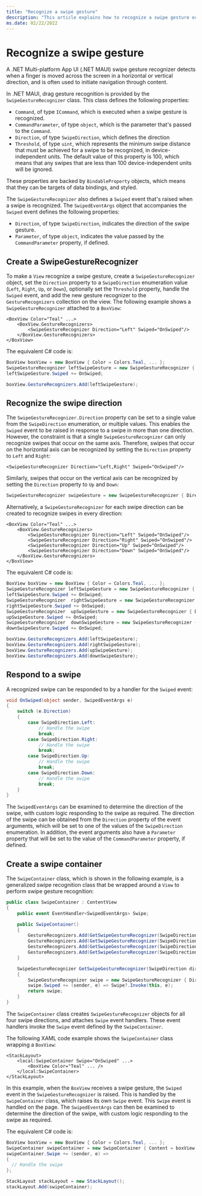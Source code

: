 ```yaml
---
title: "Recognize a swipe gesture"
description: "This article explains how to recognize a swipe gesture occurring on a view in .NET MAUI."
ms.date: 02/22/2022
---
```


# Recognize a swipe gesture

A .NET Multi-platform App UI (.NET MAUI) swipe gesture recognizer detects when a finger is moved across the screen in a horizontal or vertical direction, and is often used to initiate navigation through content.

In .NET MAUI, drag gesture recognition is provided by the `SwipeGestureRecognizer` class. This class defines the following properties:

- `Command`, of type `ICommand`, which is executed when a swipe gesture is recognized.
- `CommandParameter`, of type `object`, which is the parameter that's passed to the `Command`.
- `Direction`, of type `SwipeDirection`, which defines the direction
- `Threshold`, of type `uint`, which represents the minimum swipe distance that must be achieved for a swipe to be recognized, in device-independent units. The default value of this property is 100, which means that any swipes that are less than 100 device-independent units will be ignored.

These properties are backed by `BindableProperty` objects, which means that they can be targets of data bindings, and styled.

The `SwipeGestureRecognizer` also defines a `Swiped` event that's raised when a swipe is recognized. The `SwipedEventArgs` object that accompanies the `Swiped` event defines the following properties:

- `Direction`, of type `SwipeDirection`, indicates the direction of the swipe gesture.
- `Parameter`, of type `object`, indicates the value passed by the `CommandParameter` property, if defined.

## Create a SwipeGestureRecognizer

To make a `View` recognize a swipe gesture, create a `SwipeGestureRecognizer` object, set the `Direction` property to a `SwipeDirection` enumeration value (`Left`, `Right`, `Up`, or `Down`), optionally set the `Threshold` property, handle the `Swiped` event, and add the new gesture recognizer to the `GestureRecognizers` collection on the view. The following example shows a `SwipeGestureRecognizer` attached to a `BoxView`:

```xaml
<BoxView Color="Teal" ...>
    <BoxView.GestureRecognizers>
        <SwipeGestureRecognizer Direction="Left" Swiped="OnSwiped"/>
    </BoxView.GestureRecognizers>
</BoxView>
```

The equivalent C# code is:

```csharp
BoxView boxView = new BoxView { Color = Colors.Teal, ... };
SwipeGestureRecognizer leftSwipeGesture = new SwipeGestureRecognizer { Direction = SwipeDirection.Left };
leftSwipeGesture.Swiped += OnSwiped;

boxView.GestureRecognizers.Add(leftSwipeGesture);
```

## Recognize the swipe direction

The `SwipeGestureRecognizer.Direction` property can be set to a single value from the `SwipeDirection` enumeration, or multiple values. This enables the `Swiped` event to be raised in response to a swipe in more than one direction. However, the constraint is that a single `SwipeGestureRecognizer` can only recognize swipes that occur on the same axis. Therefore, swipes that occur on the horizontal axis can be recognized by setting the `Direction` property to `Left` and `Right`:

```xaml
<SwipeGestureRecognizer Direction="Left,Right" Swiped="OnSwiped"/>
```

Similarly, swipes that occur on the vertical axis can be recognized by setting the `Direction` property to `Up` and `Down`:

```csharp
SwipeGestureRecognizer swipeGesture = new SwipeGestureRecognizer { Direction = SwipeDirection.Up | SwipeDirection.Down };
```

Alternatively, a `SwipeGestureRecognizer` for each swipe direction can be created to recognize swipes in every direction:

```xaml
<BoxView Color="Teal" ...>
    <BoxView.GestureRecognizers>
        <SwipeGestureRecognizer Direction="Left" Swiped="OnSwiped"/>
        <SwipeGestureRecognizer Direction="Right" Swiped="OnSwiped"/>
        <SwipeGestureRecognizer Direction="Up" Swiped="OnSwiped"/>
        <SwipeGestureRecognizer Direction="Down" Swiped="OnSwiped"/>
    </BoxView.GestureRecognizers>
</BoxView>
```

The equivalent C# code is:

```csharp
BoxView boxView = new BoxView { Color = Colors.Teal, ... };
SwipeGestureRecognizer leftSwipeGesture = new SwipeGestureRecognizer { Direction = SwipeDirection.Left };
leftSwipeGesture.Swiped += OnSwiped;
SwipeGestureRecognizer  rightSwipeGesture = new SwipeGestureRecognizer { Direction = SwipeDirection.Right };
rightSwipeGesture.Swiped += OnSwiped;
SwipeGestureRecognizer  upSwipeGesture = new SwipeGestureRecognizer { Direction = SwipeDirection.Up };
upSwipeGesture.Swiped += OnSwiped;
SwipeGestureRecognizer  downSwipeGesture = new SwipeGestureRecognizer { Direction = SwipeDirection.Down };
downSwipeGesture.Swiped += OnSwiped;

boxView.GestureRecognizers.Add(leftSwipeGesture);
boxView.GestureRecognizers.Add(rightSwipeGesture);
boxView.GestureRecognizers.Add(upSwipeGesture);
boxView.GestureRecognizers.Add(downSwipeGesture);
```

## Respond to a swipe

A recognized swipe can be responded to by a handler for the `Swiped` event:

```csharp
void OnSwiped(object sender, SwipedEventArgs e)
{
    switch (e.Direction)
    {
        case SwipeDirection.Left:
            // Handle the swipe
            break;
        case SwipeDirection.Right:
            // Handle the swipe
            break;
        case SwipeDirection.Up:
            // Handle the swipe
            break;
        case SwipeDirection.Down:
            // Handle the swipe
            break;
    }
}
```

The `SwipedEventArgs` can be examined to determine the direction of the swipe, with custom logic responding to the swipe as required. The direction of the swipe can be obtained from the `Direction` property of the event arguments, which will be set to one of the values of the `SwipeDirection` enumeration. In addition, the event arguments also have a `Parameter` property that will be set to the value of the `CommandParameter` property, if defined.

## Create a swipe container

The `SwipeContainer` class, which is shown in the following example, is a generalized swipe recognition class that be wrapped around a `View` to perform swipe gesture recognition:

```csharp
public class SwipeContainer : ContentView
{
    public event EventHandler<SwipedEventArgs> Swipe;

    public SwipeContainer()
    {
        GestureRecognizers.Add(GetSwipeGestureRecognizer(SwipeDirection.Left));
        GestureRecognizers.Add(GetSwipeGestureRecognizer(SwipeDirection.Right));
        GestureRecognizers.Add(GetSwipeGestureRecognizer(SwipeDirection.Up));
        GestureRecognizers.Add(GetSwipeGestureRecognizer(SwipeDirection.Down));
    }

    SwipeGestureRecognizer GetSwipeGestureRecognizer(SwipeDirection direction)
    {
        SwipeGestureRecognizer swipe = new SwipeGestureRecognizer { Direction = direction };
        swipe.Swiped += (sender, e) => Swipe?.Invoke(this, e);
        return swipe;
    }
}
```

The `SwipeContainer` class creates `SwipeGestureRecognizer` objects for all four swipe directions, and attaches `Swipe` event handlers. These event handlers invoke the `Swipe` event defined by the `SwipeContainer`.

The following XAML code example shows the `SwipeContainer` class wrapping a `BoxView`:

```xaml
<StackLayout>
    <local:SwipeContainer Swipe="OnSwiped" ...>
        <BoxView Color="Teal" ... />
    </local:SwipeContainer>
</StackLayout>
```

In this example, when the `BoxView` receives a swipe gesture, the `Swiped` event in the `SwipeGestureRecognizer` is raised. This is handled by the `SwipeContainer` class, which raises its own `Swipe` event. This `Swipe` event is handled on the page. The `SwipedEventArgs` can then be examined to determine the direction of the swipe, with custom logic responding to the swipe as required.

The equivalent C# code is:

```csharp
BoxView boxView = new BoxView { Color = Colors.Teal, ... };
SwipeContainer swipeContainer = new SwipeContainer { Content = boxView, ... };
swipeContainer.Swipe += (sender, e) =>
{
  // Handle the swipe
};

StackLayout stackLayout = new StackLayout();
stackLayout.Add(swipeContainer);
```
